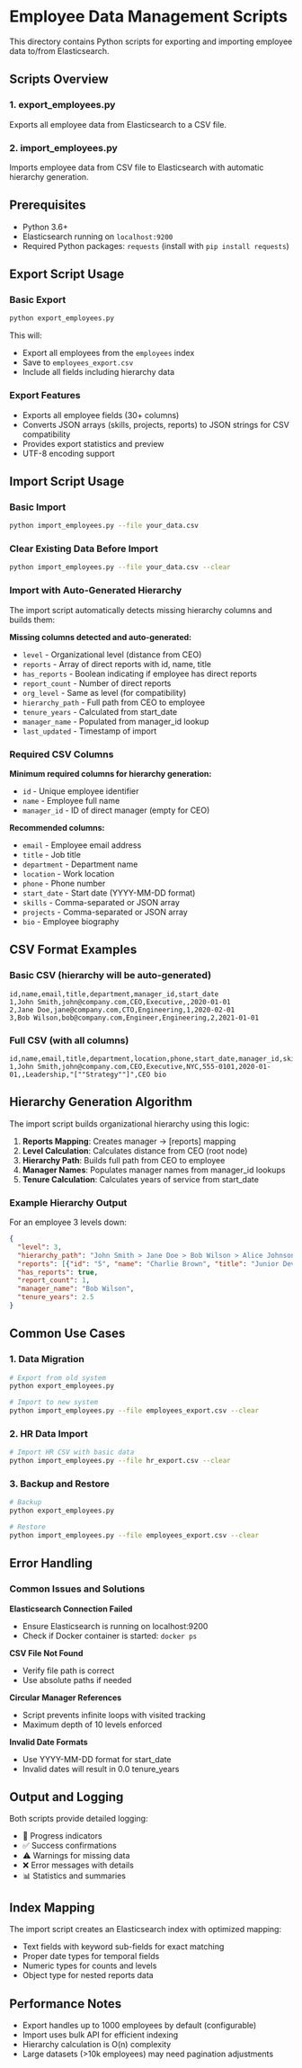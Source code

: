 # Employee Data Management Scripts

This directory contains Python scripts for exporting and importing employee data to/from Elasticsearch.

## Scripts Overview

### 1. export_employees.py
Exports all employee data from Elasticsearch to a CSV file.

### 2. import_employees.py  
Imports employee data from CSV file to Elasticsearch with automatic hierarchy generation.

## Prerequisites

- Python 3.6+
- Elasticsearch running on `localhost:9200` 
- Required Python packages: `requests` (install with `pip install requests`)

## Export Script Usage

### Basic Export
```bash
python export_employees.py
```

This will:
- Export all employees from the `employees` index
- Save to `employees_export.csv` 
- Include all fields including hierarchy data

### Export Features
- Exports all employee fields (30+ columns)
- Converts JSON arrays (skills, projects, reports) to JSON strings for CSV compatibility
- Provides export statistics and preview
- UTF-8 encoding support

## Import Script Usage

### Basic Import
```bash
python import_employees.py --file your_data.csv
```

### Clear Existing Data Before Import
```bash
python import_employees.py --file your_data.csv --clear
```

### Import with Auto-Generated Hierarchy
The import script automatically detects missing hierarchy columns and builds them:

**Missing columns detected and auto-generated:**
- `level` - Organizational level (distance from CEO)
- `reports` - Array of direct reports with id, name, title
- `has_reports` - Boolean indicating if employee has direct reports  
- `report_count` - Number of direct reports
- `org_level` - Same as level (for compatibility)
- `hierarchy_path` - Full path from CEO to employee
- `tenure_years` - Calculated from start_date
- `manager_name` - Populated from manager_id lookup
- `last_updated` - Timestamp of import

### Required CSV Columns
**Minimum required columns for hierarchy generation:**
- `id` - Unique employee identifier
- `name` - Employee full name
- `manager_id` - ID of direct manager (empty for CEO)

**Recommended columns:**
- `email` - Employee email address
- `title` - Job title
- `department` - Department name
- `location` - Work location
- `phone` - Phone number
- `start_date` - Start date (YYYY-MM-DD format)
- `skills` - Comma-separated or JSON array
- `projects` - Comma-separated or JSON array
- `bio` - Employee biography

## CSV Format Examples

### Basic CSV (hierarchy will be auto-generated)
```csv
id,name,email,title,department,manager_id,start_date
1,John Smith,john@company.com,CEO,Executive,,2020-01-01
2,Jane Doe,jane@company.com,CTO,Engineering,1,2020-02-01
3,Bob Wilson,bob@company.com,Engineer,Engineering,2,2021-01-01
```

### Full CSV (with all columns)
```csv
id,name,email,title,department,location,phone,start_date,manager_id,skills,projects,bio
1,John Smith,john@company.com,CEO,Executive,NYC,555-0101,2020-01-01,,Leadership,"[""Strategy""]",CEO bio
```

## Hierarchy Generation Algorithm

The import script builds organizational hierarchy using this logic:

1. **Reports Mapping**: Creates manager → [reports] mapping
2. **Level Calculation**: Calculates distance from CEO (root node)
3. **Hierarchy Path**: Builds full path from CEO to employee
4. **Manager Names**: Populates manager names from manager_id lookups
5. **Tenure Calculation**: Calculates years of service from start_date

### Example Hierarchy Output
For an employee 3 levels down:
```json
{
  "level": 3,
  "hierarchy_path": "John Smith > Jane Doe > Bob Wilson > Alice Johnson",
  "reports": [{"id": "5", "name": "Charlie Brown", "title": "Junior Dev"}],
  "has_reports": true,
  "report_count": 1,
  "manager_name": "Bob Wilson",
  "tenure_years": 2.5
}
```

## Common Use Cases

### 1. Data Migration
```bash
# Export from old system
python export_employees.py

# Import to new system  
python import_employees.py --file employees_export.csv --clear
```

### 2. HR Data Import
```bash
# Import HR CSV with basic data
python import_employees.py --file hr_export.csv --clear
```

### 3. Backup and Restore
```bash
# Backup
python export_employees.py

# Restore
python import_employees.py --file employees_export.csv --clear
```

## Error Handling

### Common Issues and Solutions

**Elasticsearch Connection Failed**
- Ensure Elasticsearch is running on localhost:9200
- Check if Docker container is started: `docker ps`

**CSV File Not Found** 
- Verify file path is correct
- Use absolute paths if needed

**Circular Manager References**
- Script prevents infinite loops with visited tracking
- Maximum depth of 10 levels enforced

**Invalid Date Formats**
- Use YYYY-MM-DD format for start_date
- Invalid dates will result in 0.0 tenure_years

## Output and Logging

Both scripts provide detailed logging:
- 🔄 Progress indicators
- ✅ Success confirmations  
- ⚠️ Warnings for missing data
- ❌ Error messages with details
- 📊 Statistics and summaries

## Index Mapping

The import script creates an Elasticsearch index with optimized mapping:
- Text fields with keyword sub-fields for exact matching
- Proper date types for temporal fields
- Numeric types for counts and levels
- Object type for nested reports data

## Performance Notes

- Export handles up to 1000 employees by default (configurable)
- Import uses bulk API for efficient indexing
- Hierarchy calculation is O(n) complexity
- Large datasets (>10k employees) may need pagination adjustments
